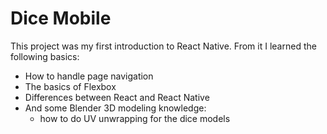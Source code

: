 # Dice Mobile

This project was my first introduction to React Native.
From it I learned the following basics:

* How to handle page navigation
* The basics of Flexbox
* Differences between React and React Native
* And some Blender 3D modeling knowledge:
  - how to do UV unwrapping for the dice models